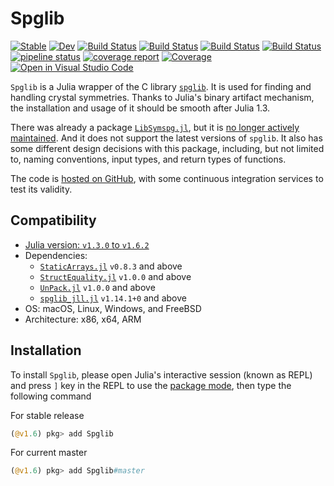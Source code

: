 # Spglib

[![Stable](https://img.shields.io/badge/docs-stable-blue.svg)](https://singularitti.github.io/Spglib.jl/stable)
[![Dev](https://img.shields.io/badge/docs-dev-blue.svg)](https://singularitti.github.io/Spglib.jl/dev)
[![Build Status](https://github.com/singularitti/Spglib.jl/workflows/CI/badge.svg)](https://github.com/singularitti/Spglib.jl/actions)
[![Build Status](https://ci.appveyor.com/api/projects/status/github/singularitti/Spglib.jl?svg=true)](https://ci.appveyor.com/project/singularitti/Spglib-jl)
[![Build Status](https://cloud.drone.io/api/badges/singularitti/Spglib.jl/status.svg)](https://cloud.drone.io/singularitti/Spglib.jl)
[![Build Status](https://api.cirrus-ci.com/github/singularitti/Spglib.jl.svg)](https://cirrus-ci.com/github/singularitti/Spglib.jl)
[![pipeline status](https://gitlab.com/singularitti/Spglib.jl/badges/master/pipeline.svg)](https://gitlab.com/singularitti/Spglib.jl/-/pipelines)
[![coverage report](https://gitlab.com/singularitti/Spglib.jl/badges/master/coverage.svg)](https://gitlab.com/singularitti/Spglib.jl/-/jobs)
[![Coverage](https://codecov.io/gh/singularitti/Spglib.jl/branch/master/graph/badge.svg)](https://codecov.io/gh/singularitti/Spglib.jl)
[![Open in Visual Studio Code](https://open.vscode.dev/badges/open-in-vscode.svg)](https://open.vscode.dev/organization/repository)

`Spglib` is a Julia wrapper of the C library [`spglib`](https://github.com/spglib/spglib).
It is used for finding and handling crystal symmetries.
Thanks to Julia's binary artifact mechanism, the installation and usage of it should be
smooth after Julia 1.3.

There was already a package [`LibSymspg.jl`](https://github.com/unkcpz/LibSymspg.jl),
but it is [no longer actively maintained](https://github.com/unkcpz/LibSymspg.jl/issues/4).
And it does not support the latest versions of `spglib`.
It also has some different design decisions with this package, including, but not limited to,
naming conventions, input types, and return types of functions.

The code is [hosted on GitHub](https://github.com/singularitti/Spglib.jl), with some
continuous integration services to test its validity.

## Compatibility

- [Julia version: `v1.3.0` to `v1.6.2`](https://julialang.org/downloads/)
- Dependencies:
  - [`StaticArrays.jl`](https://github.com/JuliaArrays/StaticArrays.jl) `v0.8.3` and above
  - [`StructEquality.jl`](https://github.com/schlichtanders/StructEquality.jl) `v1.0.0` and above
  - [`UnPack.jl`](https://github.com/mauro3/UnPack.jl) `v1.0.0` and above
  - [`spglib_jll.jl`](https://github.com/JuliaBinaryWrappers/spglib_jll.jl) `v1.14.1+0` and above
- OS: macOS, Linux, Windows, and FreeBSD
- Architecture: x86, x64, ARM

## Installation

To install `Spglib`, please open Julia's interactive session (known as REPL) and
press `]` key in the REPL to use the [package mode](https://docs.julialang.org/en/v1/stdlib/Pkg/),
then type the following command

For stable release

```julia
(@v1.6) pkg> add Spglib
```

For current master

```julia
(@v1.6) pkg> add Spglib#master
```
